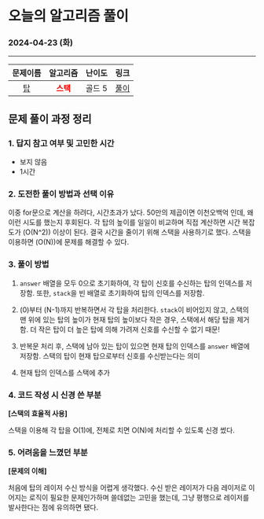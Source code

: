 # **오늘의 알고리즘 풀이**
### 2024-04-23 (화)
---

문제이름|알고리즘|난이도|링크|
|:---:|:---:|:---:|:---:|
|[탑](https://www.acmicpc.net/problem/2493)|<span style="color:red">**스택**</span>|골드 5|[풀이](https://github.com/hotchapa/Algorithm/blob/fb2520f538124dcc69db858ebb819013eef130dc/JS/Baekjoon/2493.js)|


## 문제 풀이 과정 정리

### 1. 답지 참고 여부 및 고민한 시간
- 보지 않음
- 1시간

### 2. 도전한 풀이 방법과 선택 이유
  이중 for문으로 계산을 하려다, 시간초과가 났다. 50만의 제곱이면 이천오백억
  인데, 왜 이런 시도를 했는지 후회된다. 각 탑의 높이를 일일이 비교하며 직접 계산하면 시간 복잡도가 \(O(N^2)\) 이상이 된다. 결국 시간을 줄이기 위해 스택을 사용하기로 했다. 스택을 이용하면 \(O(N)\)에 문제를 해결할 수 있다.

### 3. 풀이 방법

  1. `answer` 배열을 모두 0으로 초기화하여, 각 탑이 신호를 수신하는 탑의 인덱스를 저장함. 또한, `stack`을 빈 배열로 초기화하여 탑의 인덱스를 저장함.

  2. \(0\)부터 \(N-1\)까지 반복하면서 각 탑을 처리한다. `stack`이 비어있지 않고, 스택의 맨 위에 있는 탑의 높이가 현재 탑의 높이보다 작은 경우, 스택에서 해당 탑을 제거함. 더 작은 탑이 더 높은 탑에 의해 가려져 신호를 수신할 수 없기 때문!

  3. 반복문 처리 후, 스택에 남아 있는 탑이 있으면 현재 탑의 인덱스를 `answer` 배열에 저장함. 스택의 탑이 현재 탑으로부터 신호를 수신받는다는 의미

  4.  현재 탑의 인덱스를 스택에 추가


### 4. 코드 작성 시 신경 쓴 부분

**[스택의 효율적 사용]**

스택을 이용해 각 탑을 O(1)에, 전체로 치면 O(N)에 처리할 수 있도록 신경 썼다. 

### 5. 어려움을 느꼈던 부분 

**[문제의 이해]**

처음에 탑의 레이저 수신 방식을 어렵게 생각했다. 수신 받은 레이저가 다음 레이저로 이어지는 로직이 필요한 문제인가하며 쓸데없는 고민을 했는데, 그냥 평행으로 레이저를 발사한다는 점에 유의하면 됐다. 